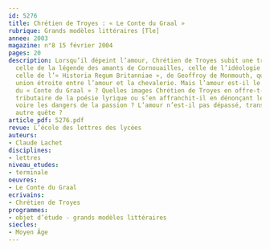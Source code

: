 ```yaml
---
id: 5276
title: Chrétien de Troyes : « Le Conte du Graal »
rubrique: Grands modèles littéraires [Tle]
annee: 2003
magazine: n°8 15 février 2004
pages: 20
description: Lorsqu’il dépeint l’amour, Chrétien de Troyes subit une triple influence :
  celle de la légende des amants de Cornouailles, celle de l’idéologie courtoise et
  celle de l’« Historia Regum Britanniae », de Geoffroy de Monmouth, qui crée une
  union étroite entre l’amour et la chevalerie. Mais l’amour est-il le sujet majeur
  du « Conte du Graal » ? Quelles images Chrétien de Troyes en offre-t-il ? Reste-t-il
  tributaire de la poésie lyrique ou s’en affranchit-il en dénonçant les leurres,
  voire les dangers de la passion ? L’amour n’est-il pas dépassé, transcendé par une
  autre quête ?
article_pdf: 5276.pdf
revue: L’école des lettres des lycées
auteurs:
- Claude Lachet
disciplines:
- lettres
niveau_etudes:
- terminale
oeuvres:
- Le Conte du Graal
ecrivains:
- Chrétien de Troyes
programmes:
- objet d’étude - grands modèles littéraires
siecles:
- Moyen Âge
---
```


